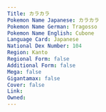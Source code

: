 ```yaml
---
﻿Title: カラカラ
Pokemon Name Japanese: カラカラ
Pokemon Name German: Tragosso
Pokemon Name English: Cubone
Language Card: Japanese
National Dex Number: 104
Region: Kanto
Regional Form: false
Additional Form: false
Mega: false
Gigantamax: false
Cover: false
Link: 
Owned: 
---
```

